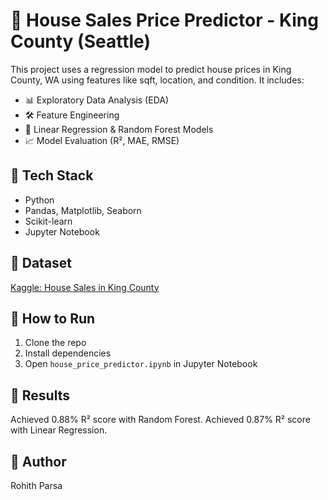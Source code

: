# 🏡 House Sales Price Predictor - King County (Seattle)

This project uses a regression model to predict house prices in King County, WA using features like sqft, location, and condition. It includes:

- 📊 Exploratory Data Analysis (EDA)
- 🛠️ Feature Engineering
- 🤖 Linear Regression & Random Forest Models
- 📈 Model Evaluation (R², MAE, RMSE)

## 🚀 Tech Stack
- Python
- Pandas, Matplotlib, Seaborn
- Scikit-learn
- Jupyter Notebook

## 📁 Dataset
[Kaggle: House Sales in King County](https://www.kaggle.com/datasets/harlfoxem/housesalesprediction)

## 📝 How to Run
1. Clone the repo
2. Install dependencies
3. Open `house_price_predictor.ipynb` in Jupyter Notebook

## 📌 Results
Achieved 0.88% R² score with Random Forest.
Achieved 0.87% R² score with Linear Regression.


## 👤 Author
Rohith Parsa
